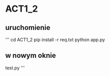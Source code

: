 # ACT1_2

## uruchomienie
'''
cd ACT1_2
pip install -r req.txt
python app.py

## w nowym oknie 
test.py
'''
